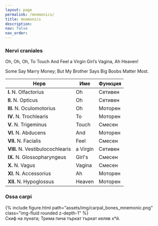 ```yaml
---
layout: page
permalink: /mnemonics/
title: mnemonics
description:
nav: false
nav_order:
---
```


### Nervi craniales

Oh, Oh, Oh, To Touch And Feel a Virgin Girl’s Vagina, Ah Heaven!

Some Say Marry Money; But My Brother Says Big Boobs Matter Most.

| Нерв                      | Име | Функция |
|---------------------------|-----------|-----------|
| **I.** N. Olfactorius         | Oh | Сетивен
| **II.** N. Opticus            | Oh | Сетивен
| **III.** N. Oculomotorius     | Oh | Моторен
| **IV.** N. Trochlearis        | To | Моторен
| **V.** N. Trigeminus          | Touch | Смесен
| **VI.** N. Abducens           | And | Моторен
| **VII.** N. Facialis          | Feel | Смесен
| **VIII.** N. Vestibulocochlearis  | a Virgin | Сетивен
| **IX.** N. Glossopharyngeus   | Girl's | Смесен
| **X.** N. Vagus               | Vagina | Смесен
| **XI.** N. Accessorius        | Ah | Моторен
| **XII.** N. Hypoglossus       | Heaven | Моторен

### Ossa carpi

<div class="row mt-3">
    <div class="col-sm mt-3 mt-md-0">
        {% include figure.html path="assets/img/carpal_bones_mnemonic.png" class="img-fluid rounded z-depth-1" %}
    </div>
</div>
<div class="caption">
    Скиф на луната; Трима пича търкат търкат келяв х*й.
</div>

